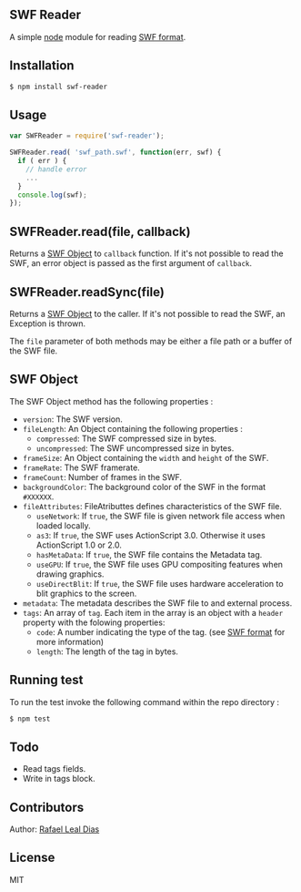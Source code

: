 ## SWF Reader
  
  A simple [node][nodejs] module for reading [SWF format][swf-format].

## Installation

```sh
$ npm install swf-reader
```

## Usage

```js
var SWFReader = require('swf-reader');

SWFReader.read( 'swf_path.swf', function(err, swf) {
  if ( err ) {
    // handle error
    ...
  }
  console.log(swf);
});
``` 

## SWFReader.read(file, callback)

Returns a [SWF Object](#swf-object) to `callback` function. If it's not possible to read the SWF, an error object is passed as the first argument of `callback`.

## SWFReader.readSync(file)

Returns a [SWF Object](#swf-object) to the caller. If it's not possible to read the SWF, an Exception is thrown.

The `file` parameter of both methods may be either a file path or a buffer of the SWF file.

## <a name="swf-object"></a>SWF Object

The SWF Object method has the following properties :

* `version`: The SWF version.
* `fileLength`: An Object containing the following properties :
  * `compressed`: The SWF compressed size in bytes.
  * `uncompressed`: The SWF uncompressed size in bytes.
* `frameSize`: An Object containing the `width` and `height` of the SWF.
* `frameRate`: The SWF framerate.
* `frameCount`: Number of frames in the SWF.
* `backgroundColor`: The background color of the SWF in the format `#XXXXXX`.
* `fileAttributes`: FileAtributtes defines characteristics of the SWF file.
  * `useNetwork`: If `true`, the SWF file is given network file access when loaded locally.
  * `as3`: If `true`, the SWF uses ActionScript 3.0. Otherwise it uses ActionScript 1.0 or 2.0.
  * `hasMetaData`: If `true`, the SWF file contains the Metadata tag.
  * `useGPU`: If `true`, the SWF file uses GPU compositing features when drawing graphics.
  * `useDirectBlit`: If `true`, the SWF file uses hardware acceleration to blit graphics to the screen.
* `metadata`: The metadata describes the SWF file to and external process.
* `tags`: An array of `tag`. Each item in the array is an object with a `header` property with the folowing properties:
  * `code`: A number indicating the type of the tag. (see [SWF format][swf-format] for more information)
  * `length`: The length of the tag in bytes.

## Running test

To run the test invoke the following command within the repo directory : 

```sh
$ npm test
```

## Todo

* Read tags fields. 
* Write in tags block.

## Contributors

  Author: [Rafael Leal Dias][rdleal-git]

## License

MIT 

[nodejs]: http://www.nodejs.org
[swf-format]: http://wwwimages.adobe.com/content/dam/Adobe/en/devnet/swf/pdf/swf-file-format-spec.pdf
[rdleal-git]: https://github.com/rafaeldias
